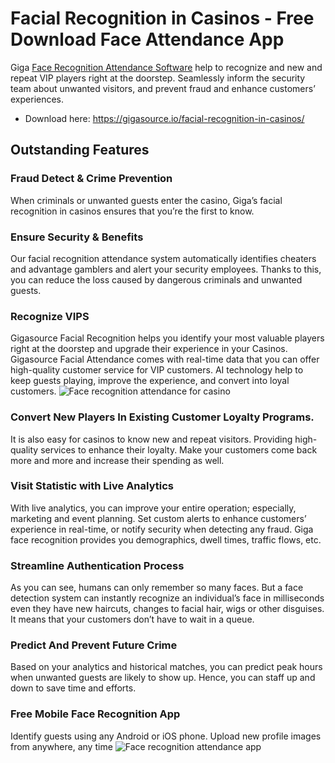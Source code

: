 # Facial Recognition in Casinos - Free Download Face Attendance App
Giga [Face Recognition Attendance Software](https://gigasource.io/face-attendance/) help to recognize and new and repeat VIP players right at the doorstep. Seamlessly inform the security team about unwanted visitors, and prevent fraud and enhance customers’ experiences.
- Download here: https://gigasource.io/facial-recognition-in-casinos/
## Outstanding Features
### Fraud Detect & Crime Prevention
When criminals or unwanted guests enter the casino, Giga’s facial recognition in casinos ensures that you’re the first to know.
### Ensure Security & Benefits
Our facial recognition attendance system automatically identifies cheaters and advantage gamblers and alert your security employees. Thanks to this, you can reduce the loss caused by dangerous criminals and unwanted guests.

### Recognize VIPS
Gigasource Facial Recognition helps you identify your most valuable players right at the doorstep and upgrade their experience in your Casinos. Gigasource Facial Attendance comes with real-time data that you can offer high-quality customer service for VIP customers. AI technology help to keep guests playing, improve the experience, and convert into loyal customers.
![Face recognition attendance for casino](https://gigasource.b-cdn.net/wp-content/uploads/2020/04/Group-919.png)
### Convert New Players In Existing Customer Loyalty Programs.
It is also easy for casinos to know new and repeat visitors. Providing high-quality services to enhance their loyalty. Make your customers come back more and more and increase their spending as well.

### Visit Statistic with Live Analytics
With live analytics, you can improve your entire operation; especially, marketing and event planning. Set custom alerts to enhance customers’ experience in real-time, or notify security when detecting any fraud. Giga face recognition provides you demographics, dwell times, traffic flows, etc.

### Streamline Authentication Process
As you can see, humans can only remember so many faces. But a face detection system can instantly recognize an individual’s face in milliseconds even they have new haircuts, changes to facial hair, wigs or other disguises. It means that your customers don’t have to wait in a queue.

### Predict And Prevent Future Crime
Based on your analytics and historical matches, you can predict peak hours when unwanted guests are likely to show up. Hence, you can staff up and down to save time and efforts.

### Free Mobile Face Recognition App
Identify guests using any Android or iOS phone. Upload new profile images from anywhere, any time
![Face recognition attendance app](https://gigasource.b-cdn.net/wp-content/uploads/2020/03/face-recognition-1-1024x703.png)

